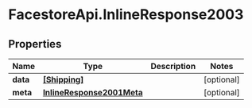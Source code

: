 # FacestoreApi.InlineResponse2003

## Properties
Name | Type | Description | Notes
------------ | ------------- | ------------- | -------------
**data** | [**[Shipping]**](Shipping.md) |  | [optional] 
**meta** | [**InlineResponse2001Meta**](InlineResponse2001Meta.md) |  | [optional] 



